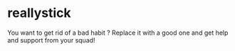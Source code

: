 # reallystick
You want to get rid of a bad habit ? Replace it with a good one and get help and support from your squad!
